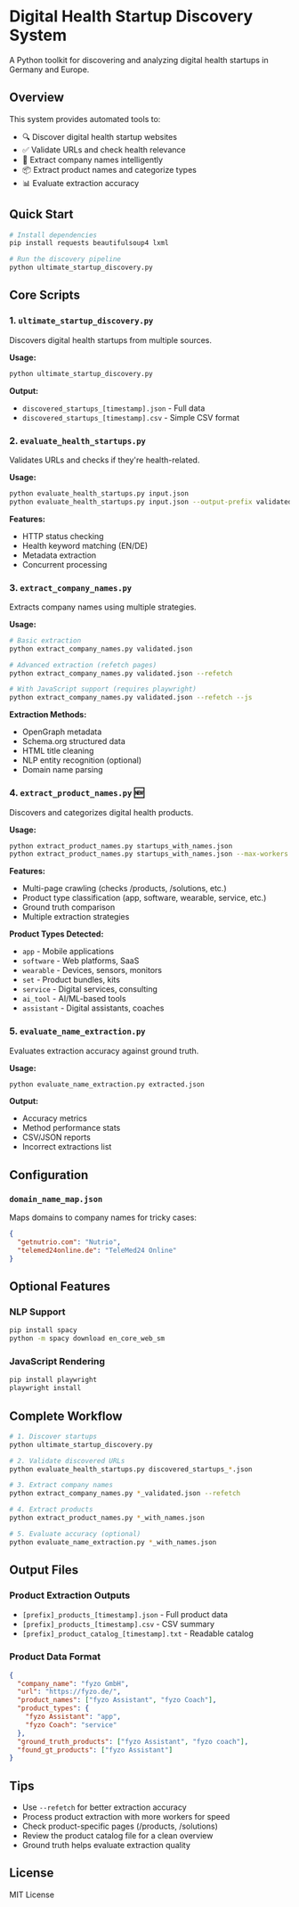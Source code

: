 # Digital Health Startup Discovery System

A Python toolkit for discovering and analyzing digital health startups in Germany and Europe.

## Overview

This system provides automated tools to:
- 🔍 Discover digital health startup websites
- ✅ Validate URLs and check health relevance
- 🏢 Extract company names intelligently
- 📦 Extract product names and categorize types
- 📊 Evaluate extraction accuracy

## Quick Start

```bash
# Install dependencies
pip install requests beautifulsoup4 lxml

# Run the discovery pipeline
python ultimate_startup_discovery.py
```

## Core Scripts

### 1. `ultimate_startup_discovery.py`
Discovers digital health startups from multiple sources.

**Usage:**
```bash
python ultimate_startup_discovery.py
```

**Output:**
- `discovered_startups_[timestamp].json` - Full data
- `discovered_startups_[timestamp].csv` - Simple CSV format

### 2. `evaluate_health_startups.py`
Validates URLs and checks if they're health-related.

**Usage:**
```bash
python evaluate_health_startups.py input.json
python evaluate_health_startups.py input.json --output-prefix validated
```

**Features:**
- HTTP status checking
- Health keyword matching (EN/DE)
- Metadata extraction
- Concurrent processing

### 3. `extract_company_names.py`
Extracts company names using multiple strategies.

**Usage:**
```bash
# Basic extraction
python extract_company_names.py validated.json

# Advanced extraction (refetch pages)
python extract_company_names.py validated.json --refetch

# With JavaScript support (requires playwright)
python extract_company_names.py validated.json --refetch --js
```

**Extraction Methods:**
- OpenGraph metadata
- Schema.org structured data
- HTML title cleaning
- NLP entity recognition (optional)
- Domain name parsing

### 4. `extract_product_names.py` 🆕
Discovers and categorizes digital health products.

**Usage:**
```bash
python extract_product_names.py startups_with_names.json
python extract_product_names.py startups_with_names.json --max-workers 10
```

**Features:**
- Multi-page crawling (checks /products, /solutions, etc.)
- Product type classification (app, software, wearable, service, etc.)
- Ground truth comparison
- Multiple extraction strategies

**Product Types Detected:**
- `app` - Mobile applications
- `software` - Web platforms, SaaS
- `wearable` - Devices, sensors, monitors
- `set` - Product bundles, kits
- `service` - Digital services, consulting
- `ai_tool` - AI/ML-based tools
- `assistant` - Digital assistants, coaches

### 5. `evaluate_name_extraction.py`
Evaluates extraction accuracy against ground truth.

**Usage:**
```bash
python evaluate_name_extraction.py extracted.json
```

**Output:**
- Accuracy metrics
- Method performance stats
- CSV/JSON reports
- Incorrect extractions list

## Configuration

### `domain_name_map.json`
Maps domains to company names for tricky cases:
```json
{
  "getnutrio.com": "Nutrio",
  "telemed24online.de": "TeleMed24 Online"
}
```

## Optional Features

### NLP Support
```bash
pip install spacy
python -m spacy download en_core_web_sm
```

### JavaScript Rendering
```bash
pip install playwright
playwright install
```

## Complete Workflow

```bash
# 1. Discover startups
python ultimate_startup_discovery.py

# 2. Validate discovered URLs
python evaluate_health_startups.py discovered_startups_*.json

# 3. Extract company names
python extract_company_names.py *_validated.json --refetch

# 4. Extract products
python extract_product_names.py *_with_names.json

# 5. Evaluate accuracy (optional)
python evaluate_name_extraction.py *_with_names.json
```

## Output Files

### Product Extraction Outputs
- `[prefix]_products_[timestamp].json` - Full product data
- `[prefix]_products_[timestamp].csv` - CSV summary
- `[prefix]_product_catalog_[timestamp].txt` - Readable catalog

### Product Data Format
```json
{
  "company_name": "fyzo GmbH",
  "url": "https://fyzo.de/",
  "product_names": ["fyzo Assistant", "fyzo Coach"],
  "product_types": {
    "fyzo Assistant": "app",
    "fyzo Coach": "service"
  },
  "ground_truth_products": ["fyzo Assistant", "fyzo coach"],
  "found_gt_products": ["fyzo Assistant"]
}
```

## Tips

- Use `--refetch` for better extraction accuracy
- Process product extraction with more workers for speed
- Check product-specific pages (/products, /solutions)
- Review the product catalog file for a clean overview
- Ground truth helps evaluate extraction quality

## License

MIT License